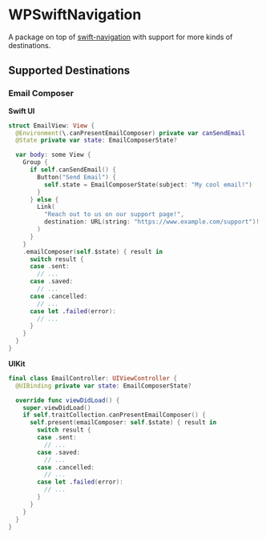 #  WPSwiftNavigation

A package on top of [swift-navigation](https://github.com/pointfreeco/swift-navigation) with support for more kinds of destinations.

## Supported Destinations

### Email Composer

**Swift UI**
```swift
struct EmailView: View {
  @Environment(\.canPresentEmailComposer) private var canSendEmail
  @State private var state: EmailComposerState?

  var body: some View {
    Group {
      if self.canSendEmail() {
        Button("Send Email") {
          self.state = EmailComposerState(subject: "My cool email!")
        }
      } else {
        Link(
          "Reach out to us on our support page!",
          destination: URL(string: "https://www.example.com/support")!
        )
      }
    }
    .emailComposer(self.$state) { result in
      switch result {
      case .sent:
        // ...
      case .saved:
        // ...
      case .cancelled:
        // ...
      case let .failed(error):
        // ...
      }
    }
  }
}
```

**UIKit**
```swift
final class EmailController: UIViewController {
  @UIBinding private var state: EmailComposerState?

  override func viewDidLoad() {
    super.viewDidLoad()
    if self.traitCollection.canPresentEmailComposer() {
      self.present(emailComposer: self.$state) { result in
        switch result {
        case .sent:
          // ...
        case .saved:
          // ...
        case .cancelled:
          // ...
        case let .failed(error):
          // ...
        }
      }
    }
  }
}
```
